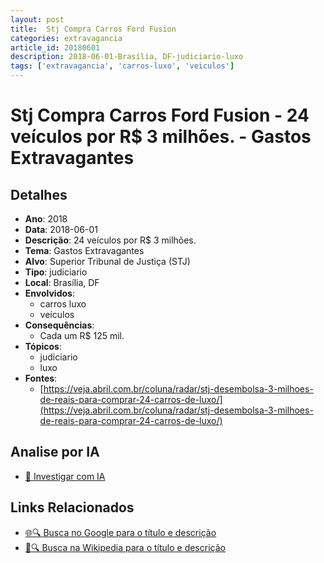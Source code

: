 ```yaml
---
layout: post
title:  Stj Compra Carros Ford Fusion
categories: extravagancia
article_id: 20180601
description: 2018-06-01-Brasília, DF-judiciario-luxo
tags: ['extravagancia', 'carros-luxo', 'veiculos']
---
```


# Stj Compra Carros Ford Fusion - 24 veículos por R$ 3 milhões. - Gastos Extravagantes

## Detalhes
- **Ano**: 2018
- **Data**: 2018-06-01
- **Descrição**: 24 veículos por R$ 3 milhões.
- **Tema**: Gastos Extravagantes
- **Alvo**: Superior Tribunal de Justiça (STJ)
- **Tipo**: judiciario
- **Local**: Brasília, DF
- **Envolvidos**:
  - carros luxo
  - veículos
- **Consequências**:
  - Cada um R$ 125 mil.
- **Tópicos**:
  - judiciario
  - luxo
- **Fontes**:
  - [https://veja.abril.com.br/coluna/radar/stj-desembolsa-3-milhoes-de-reais-para-comprar-24-carros-de-luxo/](https://veja.abril.com.br/coluna/radar/stj-desembolsa-3-milhoes-de-reais-para-comprar-24-carros-de-luxo/)

## Analise por IA
- [🤖 Investigar com IA](https://www.perplexity.ai/search?q=%22gastos%20estravagantes%20departamento%20p%C3%BAblico%20Brasil%22%20Stj%20Compra%20Carros%20Ford%20Fusion%2024%20ve%C3%ADculos%20por%20R%24%203%20milh%C3%B5es.%20Bras%C3%ADlia%2C%20DF%202018-06-01)

## Links Relacionados
- [🌐🔍 Busca no Google para o título e descrição](https://www.google.com/search?q=%22gastos%20estravagantes%20departamento%20p%C3%BAblico%20Brasil%22%20Stj%20Compra%20Carros%20Ford%20Fusion%2024%20ve%C3%ADculos%20por%20R%24%203%20milh%C3%B5es.%20Bras%C3%ADlia%2C%20DF%202018-06-01)
- [📖🔍 Busca na Wikipedia para o título e descrição](https://pt.wikipedia.org/w/index.php?search=%22gastos%20estravagantes%20departamento%20p%C3%BAblico%20Brasil%22%20Stj%20Compra%20Carros%20Ford%20Fusion%2024%20ve%C3%ADculos%20por%20R%24%203%20milh%C3%B5es.%20Bras%C3%ADlia%2C%20DF%202018-06-01)

